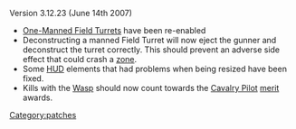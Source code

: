 Version 3.12.23 (June 14th 2007)

- [One-Manned Field Turrets](/One-Manned_Field_Turret "wikilink") have
  been re-enabled
- Deconstructing a manned Field Turret will now eject the gunner and
  deconstruct the turret correctly. This should prevent an adverse
  side effect that could crash a [zone](/zone "wikilink").
- Some [HUD](/HUD "wikilink") elements that had problems when being
  resized have been fixed.
- Kills with the [Wasp](/Wasp "wikilink") should now count towards the
  [Cavalry Pilot](/Cavalry_Pilot "wikilink") [merit](/merit "wikilink")
  awards.

[Category:patches](/Category:patches "wikilink")
